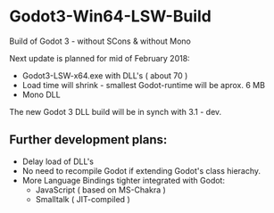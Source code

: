 # Godot3-Win64-LSW-Build
Build of Godot 3 - without SCons & without Mono

Next update is planned for  mid of February 2018:
+ Godot3-LSW-x64.exe with DLL's ( about 70 )
+ Load time will shrink - smallest Godot-runtime will be aprox. 6 MB
+ Mono DLL

The new Godot 3 DLL build will be in synch with 3.1 - dev.
## Further development plans:
+ Delay load of DLL's
+ No need to recompile Godot if extending Godot's class hierachy.
+ More Language Bindings tighter integrated with Godot:
  + JavaScript ( based on MS-Chakra )
  + Smalltalk ( JIT-compiled )
